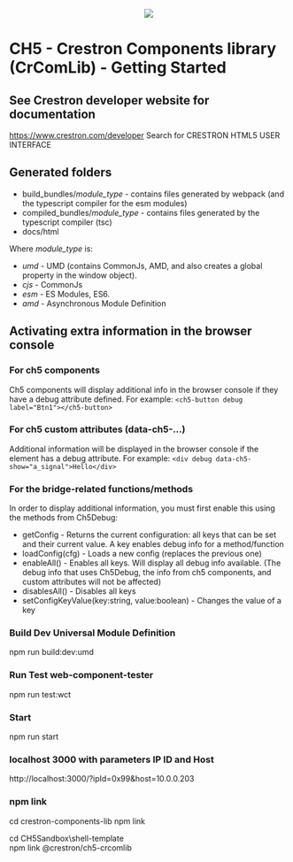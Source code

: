 <p align="center">
  <img src="https://kenticoprod.azureedge.net/kenticoblob/crestron/media/crestron/generalsiteimages/crestron-logo.png">
</p>
 
# CH5 - Crestron Components library (CrComLib) - Getting Started

## See Crestron developer website for documentation 
https://www.crestron.com/developer
Search for CRESTRON HTML5 USER INTERFACE 

## Generated folders

- build_bundles/_module_type_     - contains files generated by webpack (and the typescript compiler for the esm modules)
- compiled_bundles/_module_type_  - contains files generated by the typescript compiler (tsc)
- docs/html


Where _module_type_ is:

- *umd* - UMD (contains CommonJs, AMD, and also creates a global property in the window object).
- *cjs* - CommonJs
- *esm* - ES Modules, ES6.
- *amd* - Asynchronous Module Definition

## Activating extra information in the browser console

### For ch5 components 

Ch5 components will display additional info in the browser console if they have a debug attribute defined. For example:
```<ch5-button debug label="Btn1"></ch5-button>```

### For ch5 custom attributes (data-ch5-...)

Additional information will be displayed in the browser console if the element has a debug attribute. For example:
```<div debug data-ch5-show="a_signal">Hello</div>```

### For the bridge-related functions/methods

In order to display additional information, you must first enable this using the methods from Ch5Debug:
* getConfig - Returns the current configuration: all keys that can be set and their current value. A key enables debug info 
for a method/function
* loadConfig(cfg) - Loads a new config (replaces the previous one)
* enableAll() - Enables all keys. Will display all debug info available. (The debug info that uses Ch5Debug, the info 
from ch5 components, and custom attributes will not be affected)
* disablesAll() - Disables all keys
* setConfigKeyValue(key:string, value:boolean) - Changes the value of a key

### Build Dev Universal Module Definition

  npm run build:dev:umd

### Run Test web-component-tester

  npm run test:wct

### Start

  npm run start

### localhost 3000 with parameters IP ID and Host

http://localhost:3000/?ipId=0x99&host=10.0.0.203

### npm link

  cd crestron-components-lib
  npm link

  cd CH5Sandbox\shell-template\
  npm link @crestron/ch5-crcomlib
